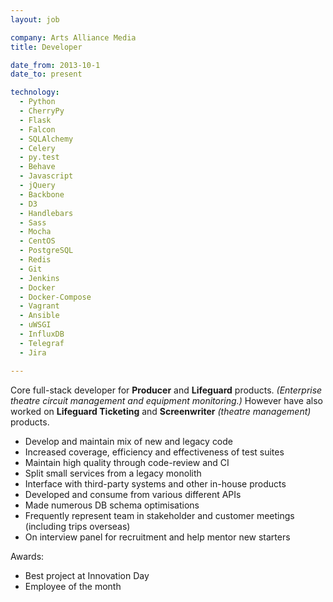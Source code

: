 ```yaml
---
layout: job

company: Arts Alliance Media
title: Developer

date_from: 2013-10-1
date_to: present

technology:
  - Python
  - CherryPy
  - Flask
  - Falcon
  - SQLAlchemy
  - Celery
  - py.test
  - Behave
  - Javascript
  - jQuery
  - Backbone
  - D3
  - Handlebars
  - Sass
  - Mocha
  - CentOS
  - PostgreSQL
  - Redis
  - Git
  - Jenkins
  - Docker
  - Docker-Compose
  - Vagrant
  - Ansible
  - uWSGI
  - InfluxDB
  - Telegraf
  - Jira

---
```


Core full-stack developer for **Producer** and **Lifeguard** products.
_(Enterprise theatre circuit management and equipment monitoring.)_
However have also worked on **Lifeguard Ticketing** and **Screenwriter**
_(theatre management)_ products.

 - Develop and maintain mix of new and legacy code
 - Increased coverage, efficiency and effectiveness of test suites
 - Maintain high quality through code-review and CI
 - Split small services from a legacy monolith
 - Interface with third-party systems and other in-house products
 - Developed and consume from various different APIs
 - Made numerous DB schema optimisations
 - Frequently represent team in stakeholder and customer meetings (including trips overseas)
 - On interview panel for recruitment and help mentor new starters


Awards:
 - Best project at Innovation Day
 - Employee of the month

